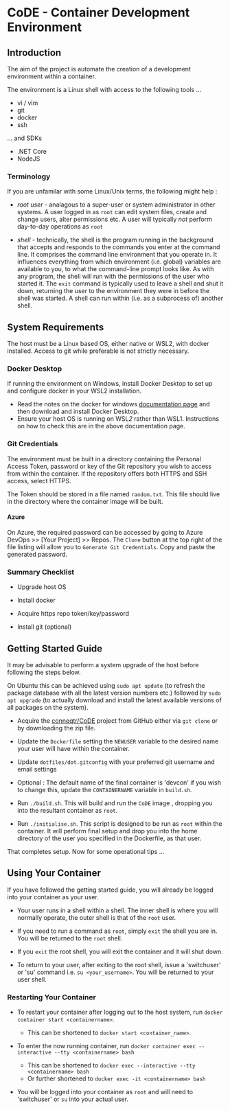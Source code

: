 # CoDE - **Co**ntainer **D**evelopment **E**nvironment

## Introduction

The aim of the project is automate the creation of a development environment within a container.

The environment is a Linux shell with access to the following tools ...

- vi / vim
- git
- docker
- ssh

... and SDKs

- .NET Core
- NodeJS

### Terminology

If you are unfamilar with some Linux/Unix terms, the following might help :

- *root user* - analagous to a super-user or system administrator in other systems. A user logged in as `root` can edit system files, create and change users, alter permissions etc. A user will typically *not* perform day-to-day operations as `root`

- *shell* - technically, the shell is the program running in the background that accepts and responds to the commands you enter at the command line. It comprises the command line environment that you operate in. 
It influences everything from which environment (i.e. global) variables are available to you, to what the command-line prompt looks like. 
As with any program, the shell will run with the permissions of the user who started it. The `exit` command is typically used to leave a shell and shut it down, returning the user to the environment they were in before the shell was started. A shell can run within (i.e. as a subprocess of) another shell.

## System Requirements

The host must be a Linux based OS, either native or WSL2, with docker installed.
Access to git while preferable is not strictly necessary.

### Docker Desktop

If running the environment on Windows, install Docker Desktop to set up and configure docker in your WSL2 installation.

- Read the notes on the docker for windows [documentation page](https://docs.docker.com/docker-for-windows/wsl/) and then download and install Docker Desktop.
- Ensure your host OS is running on WSL*2* rather than WSL1. Instructions on how to check this are in the above documentation page.

### Git Credentials

The environment must be built in a directory containing the Personal Access Token, password or key of the Git repository you wish to access from within the container. If the repository offers both HTTPS and SSH access, select HTTPS. 

The Token should be stored in a file named `random.txt`. This file should live in the directory where the container image will be built.

#### Azure
On Azure, the required password can be accessed by going to Azure DevOps >> [Your Project] >> Repos. The `Clone` button at the top right of the file listing will allow you to `Generate Git Credentials`. Copy and paste the generated password. 

### Summary Checklist

- Upgrade host OS
- Install docker
- Acquire https repo token/key/password

- Install git (optional)


## Getting Started Guide

It may be advisable to perform a system upgrade of the host before following the steps below. 

On Ubuntu this can be achieved using `sudo apt update` (to refresh the package database with all the latest version numbers etc.)  followed by `sudo apt upgrade` (to actually download and install the latest available versions of all packages on the system).

- Acquire the [conneqtr/CoDE](https://github.com/conneqtr/CoDE) project from GitHub either via `git clone` or by downloading the zip file.

- Update the `Dockerfile` setting the `NEWUSER` variable to the desired name your user will have within the container.

- Update `dotfiles/dot.gitconfig` with your preferred git username and email settings

- Optional : The default name of the final container is 'devcon' if you wish to change this, update the `CONTAINERNAME` variable in `build.sh`. 

- Run `./build.sh`. This will build and run the `CoDE` image , dropping you into the resultant container as `root`.

- Run `./initialise.sh`. This script is designed to be run as `root` within the container. It will perform final setup and  drop you into the home directory of the user you specified in the Dockerfile, as that user.

That completes setup. Now for some operational tips ...

## Using Your Container

If you have followed the getting started guide, you will already be logged into your container as your user.

- Your user runs in a shell within a shell. The inner shell is where you will normally operate, the outer shell is that of the `root` user.

- If you need to run a command as `root`, simply `exit` the shell you are in. You will be returned to the `root` shell.

- If you `exit` the root shell, you will exit the container and it will shut down.

- To return to your user, after exiting to the root shell, issue a 'switchuser' or 'su' command i.e.  `su <your_username>`. You will be returned to your user shell.

### Restarting Your Container

- To restart your container after logging out to the host system, run `docker container start <containername>`. 
  - This can be shortened to `docker start <container_name>`.

- To enter the now running container, run `docker container exec --interactive --tty <containername> bash`
  - This can be shortened to `docker exec --interactive --tty <containername> bash`
  - Or further shortened to `docker exec -it <containername> bash`
  
- You will be logged into your container as `root` and will need to 'switchuser' or `su` into your actual user.

  
